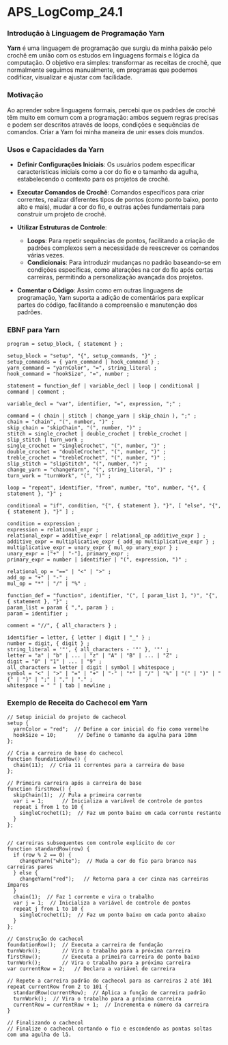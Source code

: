 # APS_LogComp_24.1

### Introdução à Linguagem de Programação Yarn

**Yarn** é uma linguagem de programação que surgiu da minha paixão pelo crochê em união com os estudos em linguagens formais e lógica da computação. O objetivo era simples: transformar as receitas de crochê, que normalmente seguimos manualmente, em programas que podemos codificar, visualizar e ajustar com facilidade.

### Motivação
Ao aprender sobre linguagens formais, percebi que os padrões de crochê têm muito em comum com a programação: ambos seguem regras precisas e podem ser descritos através de loops, condições e sequências de comandos. Criar a Yarn foi minha maneira de unir esses dois mundos.

### Usos e Capacidades da Yarn

- **Definir Configurações Iniciais**: Os usuários podem especificar características iniciais como a cor do fio e o tamanho da agulha, estabelecendo o contexto para os projetos de crochê.
  
- **Executar Comandos de Crochê**: Comandos específicos para criar correntes, realizar diferentes tipos de pontos (como ponto baixo, ponto alto e mais), mudar a cor do fio, e outras ações fundamentais para construir um projeto de crochê.

- **Utilizar Estruturas de Controle**:
  - **Loops**: Para repetir sequências de pontos, facilitando a criação de padrões complexos sem a necessidade de reescrever os comandos várias vezes.
  - **Condicionais**: Para introduzir mudanças no padrão baseando-se em condições específicas, como alterações na cor do fio após certas carreiras, permitindo a personalização avançada dos projetos.

- **Comentar o Código**: Assim como em outras linguagens de programação, Yarn suporta a adição de comentários para explicar partes do código, facilitando a compreensão e manutenção dos padrões.

### EBNF para Yarn

```ebnf
program = setup_block, { statement } ;

setup_block = "setup", "{", setup_commands, "}" ;
setup_commands = { yarn_command | hook_command } ;
yarn_command = "yarnColor", "=", string_literal ;
hook_command = "hookSize", "=", number ;

statement = function_def | variable_decl | loop | conditional | command | comment ;

variable_decl = "var", identifier, "=", expression, ";" ;

command = ( chain | stitch | change_yarn | skip_chain ), ";" ;
chain = "chain", "(", number, ")" ;
skip_chain = "skipChain", "(", number, ")" ;
stitch = single_crochet | double_crochet | treble_crochet | slip_stitch | turn_work ;
single_crochet = "singleCrochet", "(", number, ")" ;
double_crochet = "doubleCrochet", "(", number, ")" ;
treble_crochet = "trebleCrochet", "(", number, ")" ;
slip_stitch = "slipStitch", "(", number, ")" ;
change_yarn = "changeYarn", "(", string_literal, ")" ;
turn_work = "turnWork", "(", ")" ;

loop = "repeat", identifier, "from", number, "to", number, "{", { statement }, "}" ;

conditional = "if", condition, "{", { statement }, "}", [ "else", "{", { statement }, "}" ] ;

condition = expression ;
expression = relational_expr ;
relational_expr = additive_expr [ relational_op additive_expr ] ;
additive_expr = multiplicative_expr { add_op multiplicative_expr } ;
multiplicative_expr = unary_expr { mul_op unary_expr } ;
unary_expr = ["+" | "-"], primary_expr ;
primary_expr = number | identifier | "(", expression, ")" ;

relational_op = "==" | "<" | ">" ;
add_op = "+" | "-" ;
mul_op = "*" | "/" | "%" ;

function_def = "function", identifier, "(", [ param_list ], ")", "{", { statement }, "}" ;
param_list = param { ",", param } ;
param = identifier ;

comment = "//", { all_characters } ;

identifier = letter, { letter | digit | "_" } ;
number = digit, { digit } ;
string_literal = '"', { all_characters - '"' }, '"' ;
letter = "a" | "b" | ... | "z" | "A" | "B" | ... | "Z" ;
digit = "0" | "1" | ... | "9" ;
all_characters = letter | digit | symbol | whitespace ;
symbol = "<" | ">" | "=" | "+" | "-" | "*" | "/" | "%" | "(" | ")" | "{" | "}" | ";" | "," | "." ;
whitespace = " " | tab | newline ;
```

### Exemplo de Receita do Cachecol em Yarn

```yarn
// Setup inicial do projeto de cachecol
setup {
  yarnColor = "red";  // Define a cor inicial do fio como vermelho
  hookSize = 10;       // Define o tamanho da agulha para 10mm
};

// Cria a carreira de base do cachecol
function foundationRow() {
  chain(11);  // Cria 11 correntes para a carreira de base
};

// Primeira carreira após a carreira de base
function firstRow() {
  skipChain(1);  // Pula a primeira corrente
  var i = 1;      // Inicializa a variável de controle de pontos
  repeat i from 1 to 10 {
    singleCrochet(1);  // Faz um ponto baixo em cada corrente restante
  }
};


// carreiras subsequentes com controle explícito de cor
function standardRow(row) {
  if (row % 2 == 0) {
    changeYarn("white");  // Muda a cor do fio para branco nas carreiras pares
  } else {
    changeYarn("red");   // Retorna para a cor cinza nas carreiras ímpares
  }
  chain(1);  // Faz 1 corrente e vira o trabalho
  var j = 1;  // Inicializa a variável de controle de pontos
  repeat j from 1 to 10 {
    singleCrochet(1);  // Faz um ponto baixo em cada ponto abaixo
  }
};

// Construção do cachecol
foundationRow();  // Executa a carreira de fundação
turnWork();       // Vira o trabalho para a próxima carreira
firstRow();       // Executa a primeira carreira de ponto baixo
turnWork();       // Vira o trabalho para a próxima carreira
var currentRow = 2;   // Declara a variável de carreira

// Repete a carreira padrão do cachecol para as carreiras 2 até 101
repeat currentRow from 2 to 101 {
  standardRow(currentRow);  // Aplica a função de carreira padrão
  turnWork();  // Vira o trabalho para a próxima carreira
  currentRow = currentRow + 1;  // Incrementa o número da carreira
}

// Finalizando o cachecol
// Finalize o cachecol cortando o fio e escondendo as pontas soltas com uma agulha de lã.
```
